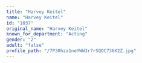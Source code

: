 ```yaml
---
title: "Harvey Keitel"
name: "Harvey Keitel"
id: "1037"
original_name: "Harvey Keitel"
known_for_department: "Acting"
gender: "2"
adult: "false"
profile_path: "/7P30hza1neYWW3r7rSQOC736K2Z.jpg"
---
```

